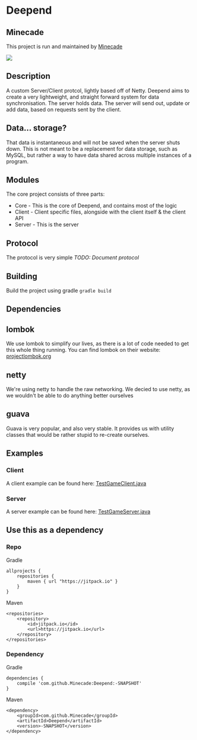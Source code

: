 # Deepend

## Minecade
This project is run and maintained by [Minecade](http://minecade.com)

![](http://files.enjin.com/265719/images/topMenu/logo_minecade.png)

## Description
A custom Server/Client protcol, lightly based off of Netty. Deepend aims to 
create a very lightweight, and straight forward system for data synchronisation.
The server holds data. The server will send out, update or add data, based on
requests sent by the client.

## Data... storage?
That data is instantaneous and will not be saved when the server shuts down. This
is not meant to be a replacement for data storage, such as MySQL, but rather
a way to have data shared across multiple instances of a program.

## Modules
The core project consists of three parts:

* Core - This is the core of Deepend, and contains most of the logic
* Client - Client specific files, alongside with the client itself & the client API
* Server - This is the server

## Protocol
The protocol is very simple *TODO: Document protocol*

## Building
Build the project using gradle
```gradle build```


## Dependencies
## lombok
We use lombok to simplify our lives, as there is a lot of code
needed to get this whole thing running. 
You can find lombok on their website: [projectlombok.org](https://projectlombok.org/)

## netty
We're using netty to handle the raw networking. We decied to use
netty, as we wouldn't be able to do anything better ourselves

## guava
Guava is very popular, and also very stable. It provides us with
utility classes that would be rather stupid to re-create ourselves.

## Examples
### Client
A client example can be found here: [TestGameClient.java](https://github.com/Minecade/Deepend/blob/master/Client/src/test/java/TestGameClient.java)

### Server
A server example can be found here: [TestGameServer.java](https://github.com/Minecade/Deepend/blob/master/Server/src/test/java/TestGameServer.java)

## Use this as a dependency
### Repo
Gradle
```	
allprojects {
	repositories {
		maven { url "https://jitpack.io" }
	}
}
```
Maven
```
<repositories>
	<repository>
        <id>jitpack.io</id>
	    <url>https://jitpack.io</url>
	</repository>
</repositories>
```
### Dependency
Gradle
```
dependencies {
    compile 'com.github.Minecade:Deepend:-SNAPSHOT'
}
```

Maven
```
<dependency>
    <groupId>com.github.Minecade</groupId>
	<artifactId>Deepend</artifactId>
	<version>-SNAPSHOT</version>
</dependency>
```
